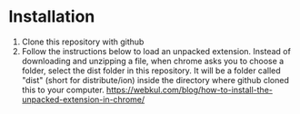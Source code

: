 # Installation
1) Clone this repository with github
2) Follow the instructions below to load an unpacked extension. Instead of downloading and unzipping a file, when chrome asks you to choose a folder, select the dist folder in this repository. 
It will be a folder called "dist" (short for distribute/ion) inside the directory where github cloned this to your computer.
https://webkul.com/blog/how-to-install-the-unpacked-extension-in-chrome/
